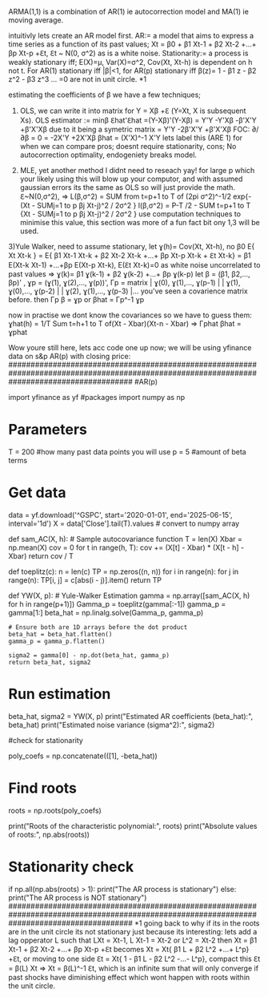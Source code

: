 ARMA(1,1) is a combination of AR(1) ie autocorrection model and MA(1) ie moving average.

intuitivly lets create an AR model first.
AR:= a model that aims to express a time series as a function of its past values; Xt = β0 + β1 Xt-1 + β2 Xt-2 +...+ βp Xt-p +ℇt, ℇt ~ N(0, σ^2) as is a white noise.
Stationarity:= a process is weakly stationary iff; E(X)=µ, Var(X)=σ^2, Cov(Xt, Xt-h) is dependent on h not t.
For AR(1) stationary iff |β|<1, for AR(p) stationary iff β(z)= 1 - β1 z - β2 z^2 - β3 z^3 ... =0 are not in unit circle. *1

estimating the coefficients of β we have a few techniques; 

1) OLS, we can write it into matrix for Y = Xβ +ℇ (Y=Xt, X is subsequent Xs).
OLS estimator := minβ ℇhat'ℇhat =(Y-Xβ)'(Y-Xβ) = Y'Y -Y'Xβ -β'X'Y +β'X'Xβ due to it being a symetric matrix = Y'Y -2β'X'Y +β'X'Xβ
FOC: ∂/∂β = 0 = -2X'Y +2X'Xβ
βhat = (X'X)^-1 X'Y lets label this (ARE 1) for when we can compare
pros; doesnt require stationarity, cons; No autocorrection optimality, endogeniety breaks model.

2) MLE, yet another method I didnt need to reseach yay!
for large p which your likely using this will blow up your computor, and with assumed gaussian errors its the same as OLS so will just provide the math.
ℇ~N(0,σ^2), => L(β,σ^2) = SUM from t=p+1 to T of (2pi σ^2)^-1/2 exp{-(Xt - SUMj=1 to p βj Xt-j)^2 / 2σ^2 }
l(β,σ^2) = P-T /2 - SUM t=p+1 to T {Xt - SUMj=1 to p βj Xt-j)^2 / 2σ^2 } 
use computation techniques to minimise this value, this section was more of a fun fact bit ony 1,3 will be used.

3)Yule Walker, need to assume stationary, let ɣ(h)= Cov(Xt, Xt-h), no β0
E{ Xt Xt-k } = E{ β1 Xt-1 Xt-k + β2 Xt-2 Xt-k +...+ βp Xt-p Xt-k + ℇt Xt-k} = β1 E(Xt-k Xt-1) +...+βp E(Xt-p Xt-k), E(ℇt Xt-k)=0 as white noise uncorrelated to past values
=> ɣ(k)= β1 ɣ(k-1) + β2 ɣ(k-2) +...+ βp ɣ(k-p)
let β = (β1, β2,..., βp)' , 
  ɣp = (ɣ(1), ɣ(2),..., ɣ(p))', 
  Γp = matrix | ɣ(0), ɣ(1),..., ɣ(p-1) |
              | ɣ(1), ɣ(0),..., ɣ(p-2) |
              | ɣ(2), ɣ(1),..., ɣ(p-3) |... you've seen a covarience matrix before.
  then Γp β = ɣp or βhat = Γp^-1 ɣp

  now in practise we dont know the covariances so we have to guess them:
  ɣhat(h) = 1/T Sum t=h+1 to T of(Xt - Xbar)(Xt-n - Xbar) => Γphat βhat = ɣphat

  Wow youre still here, lets acc code one up now; we will be using yfinance data on s&p AR(p) with closing price:
############################################################################################################################################
#AR(p)

import yfinance as yf #packages
import numpy as np

# Parameters
T = 200 #how many past data points you will use 
p = 5 #amount of beta terms 

# Get data
data = yf.download('^GSPC', start='2020-01-01', end='2025-06-15', interval='1d')
X = data['Close'].tail(T).values  # convert to numpy array

def sam_AC(X, h):  # Sample autocovariance function
    T = len(X)
    Xbar = np.mean(X)
    cov = 0
    for t in range(h, T):
        cov += (X[t] - Xbar) * (X[t - h] - Xbar)
    return cov / T

def toeplitz(c):
    n = len(c)
    TP = np.zeros((n, n))
    for i in range(n):
        for j in range(n):
            TP[i, j] = c[abs(i - j)].item()
    return TP

def YW(X, p):  # Yule-Walker Estimation
    gamma = np.array([sam_AC(X, h) for h in range(p+1)])
    Gamma_p = toeplitz(gamma[:-1])
    gamma_p = gamma[1:]
    beta_hat = np.linalg.solve(Gamma_p, gamma_p)
    
    # Ensure both are 1D arrays before the dot product
    beta_hat = beta_hat.flatten()
    gamma_p = gamma_p.flatten()
    
    sigma2 = gamma[0] - np.dot(beta_hat, gamma_p)
    return beta_hat, sigma2

# Run estimation
beta_hat, sigma2 = YW(X, p)
print("Estimated AR coefficients (beta_hat):", beta_hat)
print("Estimated noise variance (sigma^2):", sigma2)

#check for stationarity 

poly_coefs = np.concatenate(([1], -beta_hat))

# Find roots
roots = np.roots(poly_coefs)

print("Roots of the characteristic polynomial:", roots)
print("Absolute values of roots:", np.abs(roots))

# Stationarity check
if np.all(np.abs(roots) > 1):
    print("The AR process is stationary")
else:
    print("The AR process is NOT stationary")
############################################################################################################################################
*1 going back to why if its in the roots are in the unit circle its not stationary just because its interesting:
lets add a lag opperator L such that LXt = Xt-1, L Xt-1 = Xt-2 or L^2 = Xt-2
then Xt = β1 Xt-1 + β2 Xt-2 +...+ βp Xt-p +ℇt becomes
Xt = Xt{ β1 L + β2 L^2 +...+ L^p} +ℇt, or moving to one side
ℇt = Xt{ 1 - β1 L - β2 L^2 -...- L^p}, compact this
ℇt = β(L) Xt => Xt = β(L)^-1 ℇt, which is an infinite sum that will only converge if past shocks have diminishing effect which wont happen with roots within the unit circle.
  

